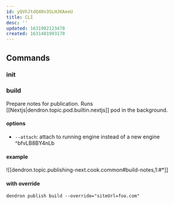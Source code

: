 ```yaml
---
id: yQVhJtdQ40n3SLHJKAeeU
title: CLI
desc: ''
updated: 1631902123478
created: 1631401993170
---
```


## Commands

### init

### build

Prepare notes for publication. Runs [[Nextjs|dendron.topic.pod.builtin.nextjs]] pod in the background. 

#### options
- `--attach`: attach to running engine instead of a new engine ^bfvLB8BY4nLb

#### example

![[dendron.topic.publishing-next.cook.common#build-notes,1:#*]]


#### with override

```
dendron publish build --override="siteUrl=foo.com"
```
